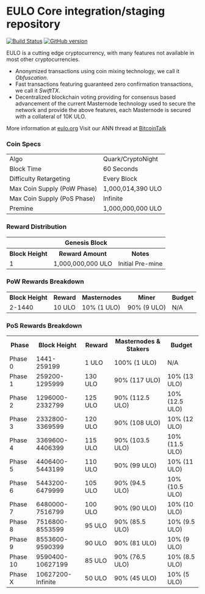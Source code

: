 EULO Core integration/staging repository
=====================================

[![Build Status](https://travis-ci.org/EULO-Project/EULO.svg?branch=master)](https://travis-ci.org/EULO-Project/EULO) [![GitHub version](https://badge.fury.io/gh/EULO-Project%2FEULO.svg)](https://badge.fury.io/gh/EULO-Project%2FEULO)

EULO is a cutting edge cryptocurrency, with many features not available in most other cryptocurrencies.
- Anonymized transactions using coin mixing technology, we call it _Obfuscation_.
- Fast transactions featuring guaranteed zero confirmation transactions, we call it _SwiftTX_.
- Decentralized blockchain voting providing for consensus based advancement of the current Masternode
  technology used to secure the network and provide the above features, each Masternode is secured
  with a collateral of 10K ULO.

More information at [eulo.org](http://www.eulo.org) Visit our ANN thread at [BitcoinTalk](http://www.bitcointalk.org/index.php?topic=1262920)

### Coin Specs
<table>
<tr><td>Algo</td><td>Quark/CryptoNight</td></tr>
<tr><td>Block Time</td><td>60 Seconds</td></tr>
<tr><td>Difficulty Retargeting</td><td>Every Block</td></tr>
<tr><td>Max Coin Supply (PoW Phase)</td><td>1,000,014,390 ULO</td></tr>
<tr><td>Max Coin Supply (PoS Phase)</td><td>Infinite</td></tr>
<tr><td>Premine</td><td>1,000,000,000 ULO</td></tr>
</table>

### Reward Distribution

<table>
<th colspan=4>Genesis Block</th>
<tr><th>Block Height</th><th>Reward Amount</th><th>Notes</th></tr>
<tr><td>1</td><td>1,000,000,000 ULO</td><td>Initial Pre-mine</td></tr>
</table>

### PoW Rewards Breakdown

<table>
<th>Block Height</th><th>Reward</th><th>Masternodes</th><th>Miner</th><th>Budget</th>
<tr><td>2-1440</td><td>10 ULO</td><td>10% (1 ULO)</td><td>90% (9 ULO)</td><td>N/A</td></tr>
</table>

### PoS Rewards Breakdown

<table>
<th>Phase</th><th>Block Height</th><th>Reward</th><th>Masternodes & Stakers</th><th>Budget</th>
<tr><td>Phase 0</td><td>1441-259199</td><td>1 ULO</td><td>100% (1 ULO)</td><td>N/A</td></tr>
<tr><td>Phase 1</td><td>259200-1295999</td><td>130 ULO</td><td>90% (117 ULO)</td><td>10% (13 ULO)</td></tr>
<tr><td>Phase 2</td><td>1296000-2332799</td><td>125 ULO</td><td>90% (112.5 ULO)</td><td>10% (12.5 ULO)</td></tr>
<tr><td>Phase 3</td><td>2332800-3369599</td><td>120 ULO</td><td>90% (108 ULO)</td><td>10% (12 ULO)</td></tr>
<tr><td>Phase 4</td><td>3369600-4406399</td><td>115 ULO</td><td>90% (103.5 ULO)</td><td>10% (11.5 ULO)</td></tr>
<tr><td>Phase 5</td><td>4406400-5443199</td><td>110 ULO</td><td>90% (99 ULO)</td><td>10% (11 ULO)</td></tr>
<tr><td>Phase 6</td><td>5443200-6479999</td><td>105 ULO</td><td>90% (94.5 ULO)</td><td>10% (10.5 ULO)</td></tr>
<tr><td>Phase 7</td><td>6480000-7516799</td><td>100 ULO</td><td>90% (90 ULO)</td><td>10% (10 ULO)</td></tr>
<tr><td>Phase 8</td><td>7516800-8553599</td><td>95 ULO</td><td>90% (85.5 ULO)</td><td>10% (9.5 ULO)</td></tr>
<tr><td>Phase 9</td><td>8553600-9590399</td><td>90 ULO</td><td>90% (81 ULO)</td><td>10% (9 ULO)</td></tr>
<tr><td>Phase 10</td><td>9590400-10627199</td><td>85 ULO</td><td>90% (76.5 ULO)</td><td>10% (8.5 ULO)</td></tr>
<tr><td>Phase X</td><td>10627200-Infinite</td><td>50 ULO</td><td>90% (45 ULO)</td><td>10% (5 ULO)</td></tr>
</table>

